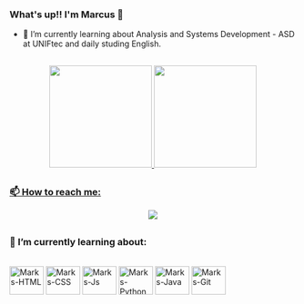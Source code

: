 ### What's up!! I'm Marcus 👋

- 🔭 I’m currently learning about Analysis and Systems Development - ASD at UNIFtec and daily studing English.

##
<div align="center">
  <a href="https://github.com/markitowb">
  <img height="180em" src="https://github-readme-stats.vercel.app/api?username=markitowb&show_icons=true&theme=dark&include_all_commits=true&count_private=true"/>
  <img height="180em" src="https://github-readme-stats.vercel.app/api/top-langs/?username=markitowb&layout=compact&langs_count=7&theme=dark"/>
</div>

##
### 📫 How to reach me: 
  <div align="center"> <a href="https://www.linkedin.com/in/marcusviniciuswb/" target="_blank"><img src="https://img.shields.io/badge/-LinkedIn-%230077B5?style=for-the-badge&logo=linkedin&logoColor=white" target="_blank"></a>
  </div>

##
  
### 🌱 I’m currently learning about:
</div>
<div style="display: inline_block"><br>
  <img align="center" alt="Marks-HTML" height="50" width="60" src="https://cdn.jsdelivr.net/gh/devicons/devicon/icons/html5/html5-plain-wordmark.svg">
  <img align="center" alt="Marks-CSS" height="50" width="60" src="https://cdn.jsdelivr.net/gh/devicons/devicon/icons/css3/css3-plain-wordmark.svg">
  <img align="center" alt="Marks-Js" height="50" width="60" src="https://cdn.jsdelivr.net/gh/devicons/devicon/icons/javascript/javascript-plain.svg">
  <img align="center" alt="Marks-Python" height="50" width="60" src="https://cdn.jsdelivr.net/gh/devicons/devicon/icons/python/python-plain-wordmark.svg">
  <img align="center" alt="Marks-Java" height="50" width="60" src="https://cdn.jsdelivr.net/gh/devicons/devicon/icons/java/java-plain-wordmark.svg">
  <img align="center" alt="Marks-Git" height="50" width="60" src="https://cdn.jsdelivr.net/gh/devicons/devicon/icons/git/git-plain-wordmark.svg">
</div>
